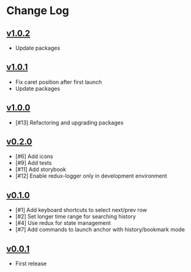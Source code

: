 # Change Log

## [v1.0.2](https://github.com/questbeat/anchor/tree/v1.0.2)

- Update packages


## [v1.0.1](https://github.com/questbeat/anchor/tree/v1.0.1)

- Fix caret position after first launch
- Update packages


## [v1.0.0](https://github.com/questbeat/anchor/tree/v1.0.0)

- [#13] Refactoring and upgrading packages


## [v0.2.0](https://github.com/questbeat/anchor/tree/v0.2.0)

- [#6] Add icons
- [#9] Add tests
- [#11] Add storybook
- [#12] Enable redux-logger only in development environment


## [v0.1.0](https://github.com/questbeat/anchor/tree/v0.1.0)

- [#1] Add keyboard shortcuts to select next/prev row
- [#2] Set longer time range for searching history
- [#4] Use redux for state management
- [#7] Add commands to launch anchor with history/bookmark mode


## [v0.0.1](https://github.com/questbeat/anchor/tree/v0.0.1)

- First release
